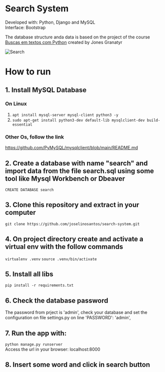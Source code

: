 # Search System
Developed with: Python, Django and MySQL<br>
Interface: Bootstrap

The database structure anda data is based on the project of the course [Buscas em textos com Python](https://www.udemy.com/course/inteligencia-artificial-buscas-em-textos-com-python/) created by Jones Granatyr 

![Search](https://github.com/joselinosantosti/search-system/blob/master/search/static/img/search.png)

# How to run
## 1. Install MySQL Database 
### On Linux
1. `apt install mysql-server mysql-client python3 -y`
2. `sudo apt-get install python3-dev default-lib mysqlclient-dev build-essential`
### Other Os, follow the link
https://github.com/PyMySQL/mysqlclient/blob/main/README.md

## 2. Create a database with name "search" and import data from the file search.sql using some tool like Mysql Workbench or Dbeaver
`CREATE DATABASE search`

## 3. Clone this repository and extract in your computer
`git clone https://github.com/joselinosantos/search-system.git`

## 4. On project directory create and activate a virtual env with the follow commands
`virtualenv .venv`
`source .venv/bin/activate`

## 5. Install all libs
`pip install -r requirements.txt`

## 6. Check the database password
The password from prject is 'admin', check your database and set the configuration on file settings.py on line 'PASSWORD': 'admin',

## 7. Run the app with:
`python manage.py runserver`<br>
Access the url in your browser: localhost:8000

## 8. Insert some word and click in search button